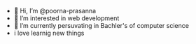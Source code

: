 - 👋 Hi, I’m @poorna-prasanna
- 👀 I’m interested in web development
- 🌱 I’m currently persuvating in Bachler's of computer science 
- i love learnig new things


<!---
poorna-prasanna/poorna-prasanna is a ✨ special ✨ repository because its `README.md` (this file) appears on your GitHub profile.
You can click the Preview link to take a look at your changes.
--->

